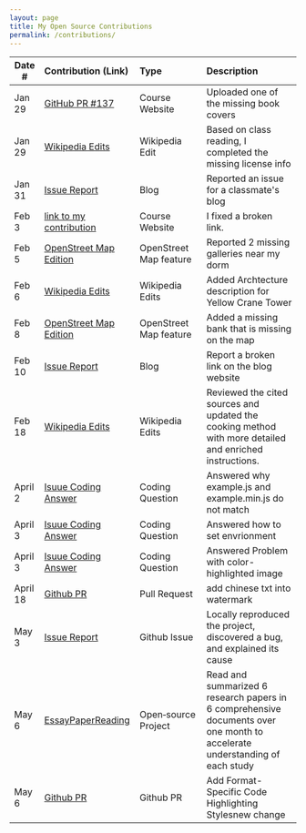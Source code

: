 ```yaml
---
layout: page
title: My Open Source Contributions
permalink: /contributions/
---
```


<!--
Type of the contribution should be "Wikipedia edit", "OpenStreet Map feature", "Documentation", "Course website", "Blog",
"Browser Add-on", etc.

The description should include a brief summary of what you did.

The link should bring us to a public page that shows your contribution. 

Replace the first row with your own contribution. 
-->





| Date #       | Contribution (Link)  | Type  | Description |
|---|:---|:---|:---|
| Jan 29   | [GitHub PR #137](https://github.com/joannakl/ossd/pull/137)                                             | Course Website          | Uploaded one of the missing book covers                     |
| Jan 29   | [Wikipedia Edits](https://zh.wikipedia.org/wiki/Special:%E7%94%A8%E6%88%B7%E8%B4%A1%E7%8C%AE/HaochengLu) | Wikipedia Edit          | Based on class reading, I completed the missing license info |
| Jan 31   | [Issue Report](https://github.com/ossd-s25/LuluZhuu-weekly/issues/1)                                    | Blog                    | Reported an issue for a classmate's blog                    |
| Feb 3    | [link to my contribution](#)                                                                            | Course Website          | I fixed a broken link.                                       |
| Feb 5    | [OpenStreet Map Edition](https://www.openstreetmap.org/user/HaochengLu/history#map=19/40.718263/-74.001341) | OpenStreet Map feature  | Reported 2 missing galleries near my dorm                   |
| Feb 6    | [Wikipedia Edits](https://en.wikipedia.org/w/index.php?title=Yellow_Crane_Tower&diff=prev&oldid=1274400760) | Wikipedia Edits  | Added Archtecture description for Yellow Crane Tower                  |
| Feb 8    | [OpenStreet Map Edition](https://www.openstreetmap.org/changeset/162268851#map=19/40.726177/-73.996824) | OpenStreet Map feature  | Added a missing bank that is missing on the map                   |
| Feb 10    | [Issue Report](https://github.com/ossd-s25/Ja-Tink-weekly/issues/1) | Blog | Report a broken link  on the blog website                   |
| Feb 18    | [Wikipedia Edits](https://en.wikipedia.org/w/index.php?title=Hot_dry_noodles&diff=prev&oldid=1276406301) | Wikipedia Edits | Reviewed the cited sources and updated the cooking method with more detailed and enriched instructions.                   |
| April 2  | [Isuue Coding Answer](https://github.com/bevacqua/dragula/issues/688#issuecomment-2773470050) | Coding Question | Answered why example.js and example.min.js do not match                   |
| April 3  | [Isuue Coding Answer](https://github.com/thomas0809/MolScribe/issues/29) | Coding Question | Answered how to set envrionment                   |
| April 3  | [Isuue Coding Answer](https://github.com/thomas0809/MolScribe/issues/30) | Coding Question | Answered Problem with color-highlighted image                  |
| April 18  | [Github PR](https://github.com/bastienlc/pdf-watermark/pull/14) | Pull Request| add chinese txt into watermark                  |
| May 3  | [Issue Report](https://github.com/LuHC409/chinaxivCrawler_mnbvc/issues/1) | Github Issue| Locally reproduced the project, discovered a bug, and explained its cause                 |
| May 6 | [EssayPaperReading](https://github.com/LuHC409/EssayPaperReading/tree/main/papers) | Open‑source Project | Read and summarized 6 research papers in 6 comprehensive documents over one month to accelerate understanding of each study |
| May 6 | [Github PR](https://github.com/yzane/vscode-markdown-pdf/pull/409) | Github PR | Add Format-Specific Code Highlighting Stylesnew change |

